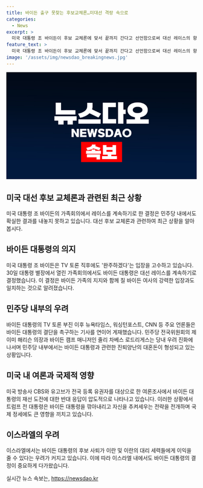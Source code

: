 ```yaml
---
title: 바이든 출구 못찾는 후보교체론…미대선 격랑 속으로
categories:
  - News
excerpt: >
  미국 대통령 조 바이든이 후보 교체론에 맞서 끝까지 간다고 선언함으로써 대선 레이스의 향방이 불투명해지고, 집권당 내에서도 혼란이 고조되고 있다. 바이든의 TV 토론 부진과 지지율 하락에 따른 레이스의 불확실성이 커지면서, 후보교체론이 퍼져나가고 있다. 트럼프 전 대통령의 존재감과 나라를 위해 일해야 한다는 주장이 대립되고 있는 가운데, 국제사회도 바이든의 신체적 건강과 정신 건강을 의심하는 여론이 확산되고 있음에 주목해야 한다.
feature_text: >
  미국 대통령 조 바이든이 후보 교체론에 맞서 끝까지 간다고 선언함으로써 대선 레이스의 향방이 불투명해지고, 집권당 내에서도 혼란이 고조되고 있다. 바이든의 TV 토론 부진과 지지율 하락에 따른 레이스의 불확실성이 커지면서, 후보교체론이 퍼져나가고 있다. 트럼프 전 대통령의 존재감과 나라를 위해 일해야 한다는 주장이 대립되고 있는 가운데, 국제사회도 바이든의 신체적 건강과 정신 건강을 의심하는 여론이 확산되고 있음에 주목해야 한다.
image: '/assets/img/newsdao_breakingnews.jpg'
---
```


<p><img src="/assets/img/newsdao_breakingnews.jpg" alt="flaretime 속보" /></p>

<h2 data-ke-size="size26">미국 대선 후보 교체론과 관련된 최근 상황</h2>

<p>미국 대통령 조 바이든의 가족회의에서 레이스를 계속하기로 한 결정은 민주당 내에서도 확실한 결과를 내놓지 못하고 있습니다. 대선 후보 교체론과 관련하여 최근 상황을 알아봅시다.</p>

<h2 data-ke-size="size24">바이든 대통령의 의지</h2>

<p>미국 대통령 조 바이든은 TV 토론 직후에도 '완주하겠다'는 입장을 고수하고 있습니다. 30일 대통령 별장에서 열린 가족회의에서도 바이든 대통령은 대선 레이스를 계속하기로 결정했습니다. 이 결정은 바이든 가족의 지지와 함께 질 바이든 여사의 강력한 입장과도 일치하는 것으로 알려졌습니다.</p>

<h2 data-ke-size="size24">민주당 내부의 우려</h2>

<p>바이든 대통령의 TV 토론 부진 이후 뉴욕타임스, 워싱턴포스트, CNN 등 주요 언론들은 바이든 대통령의 결단을 촉구하는 기사를 연이어 게재했습니다. 민주당 전국위원회의 제이미 해리슨 의장과 바이든 캠프 매니저인 줄리 차베스 로드리게스는 당내 우려 진화에 나서며 민주당 내부에서는 바이든 대통령과 관련한 진퇴양난의 대혼돈이 형성되고 있는 상황입니다.</p>

<h2 data-ke-size="size24">미국 내 여론과 국제적 영향</h2>

<p>미국 방송사 CBS와 유고브가 전국 등록 유권자를 대상으로 한 여론조사에서 바이든 대통령의 재선 도전에 대한 반대 응답이 압도적으로 나타나고 있습니다. 이러한 상황에서 트럼프 전 대통령은 바이든 대통령을 깎아내리고 자신을 추켜세우는 전략을 전개하며 국제 정세에도 큰 영향을 끼치고 있습니다.</p>

<h2 data-ke-size="size24">이스라엘의 우려</h2>

<p>이스라엘에서는 바이든 대통령의 후보 사퇴가 이란 및 이란의 대리 세력들에게 이익을 줄 수 있다는 우려가 커지고 있습니다. 이에 따라 이스라엘 내에서도 바이든 대통령의 결정이 중요하게 다가왔습니다.</p>
실시간 뉴스 속보는, <a href="https://newsdao.kr" rel="dofollow">https://newsdao.kr</a>


